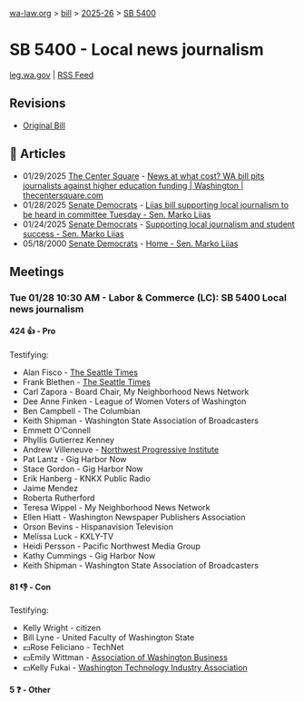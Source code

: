 [wa-law.org](/) > [bill](/bill/) > [2025-26](/bill/2025-26/) > [SB 5400](/bill/2025-26/sb/5400/)

# SB 5400 - Local news journalism
[leg.wa.gov](https://app.leg.wa.gov/billsummary?BillNumber=5400&Year=2025&Initiative=false) | [RSS Feed](./rss.xml)

## Revisions
* [Original Bill](1/)

## 📰 Articles
* 01/29/2025 [The Center Square](/org/the_center_square/) - [News at what cost? WA bill pits journalists against higher education funding | Washington | thecentersquare.com](https://www.thecentersquare.com/washington/article_1cba676e-de8d-11ef-a8ea-f33addf8deba.html#:~:text=Senate%20Bill%205400)
* 01/28/2025 [Senate Democrats](/org/senate_democrats/) - [Liias bill supporting local journalism to be heard in committee Tuesday - Sen. Marko Liias](https://senatedemocrats.wa.gov/liias/2025/01/27/liias-bill-supporting-local-journalism-to-be-heard-in-committee-tuesday/#:~:text=Senate%20Bill%205400)
* 01/24/2025 [Senate Democrats](/org/senate_democrats/) - [Supporting local journalism and student success - Sen. Marko Liias](https://senatedemocrats.wa.gov/liias/2025/01/24/3559/#:~:text=Senate%20Bill%205400)
* 05/18/2000 [Senate Democrats](/org/senate_democrats/) - [Home - Sen. Marko Liias](https://senatedemocrats.wa.gov/liias/#:~:text=Senate%20Bill%205400)

## Meetings
### Tue 01/28 10:30 AM - Labor & Commerce (LC): SB 5400 Local news journalism
#### 424 👍 - Pro
Testifying:
* Alan Fisco - [The Seattle Times](/org/the_seattle_times/)
* Frank Blethen - [The Seattle Times](/org/the_seattle_times/)
* Carl Zapora - Board Chair, My Neighborhood News Network
* Dee Anne Finken - League of Women Voters of Washington
* Ben Campbell - The Columbian
* Keith Shipman - Washington State Association of Broadcasters
* Emmett O'Connell
* Phyllis Gutierrez Kenney
* Andrew Villeneuve - [Northwest Progressive Institute](/org/northwest_progressive_institute/)
* Pat Lantz - Gig Harbor Now
* Stace Gordon - Gig Harbor Now
* Erik Hanberg - KNKX Public Radio
* Jaime Mendez
* Roberta Rutherford
* Teresa Wippel - My Neighborhood News Network
* Ellen Hiatt - Washington Newspaper Publishers Association
* Orson Bevins - Hispanavision Television
* Melissa Luck - KXLY-TV
* Heidi Persson - Pacific Northwest Media Group
* Kathy Cummings - Gig Harbor Now
* Keith Shipman - Washington State Association of Broadcasters

#### 81 👎 - Con
Testifying:
* Kelly Wright - citizen
* Bill Lyne - United Faculty of Washington State
* 💵Rose Feliciano - TechNet
* 💵Emily Wittman - [Association of Washington Business](/org/association_of_washington_business/)
* 💵Kelly Fukai - [Washington Technology Industry Association](/org/washington_technology_industry_association/)

#### 5 ❓ - Other
